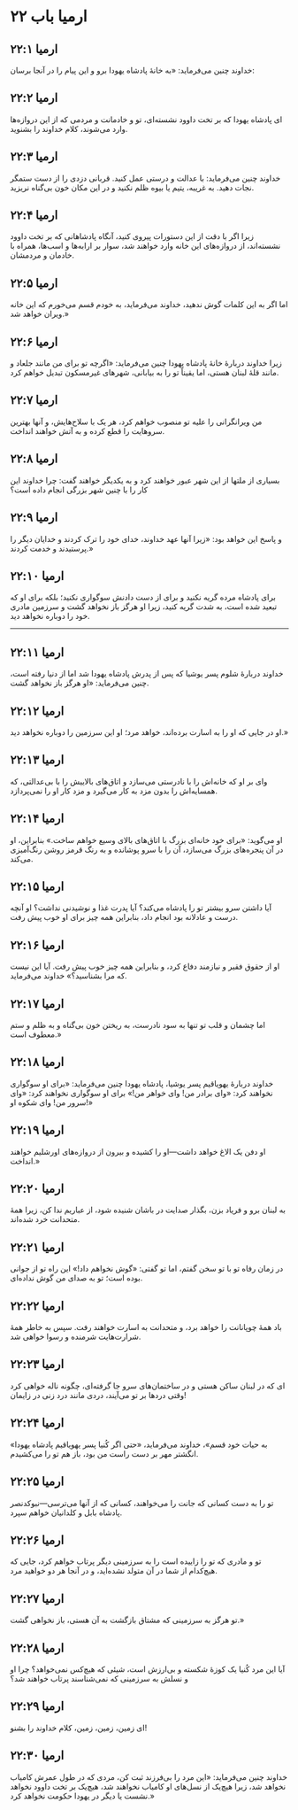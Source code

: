 # ارمیا باب ۲۲

## ارمیا ۲۲:۱

خداوند چنین می‌فرماید: «به خانهٔ پادشاه یهودا برو و این پیام را در آنجا برسان:

## ارمیا ۲۲:۲

ای پادشاه یهودا که بر تخت داوود نشسته‌ای، تو و خادمانت و مردمی که از این دروازه‌ها وارد می‌شوند، کلام خداوند را بشنوید.

## ارمیا ۲۲:۳

خداوند چنین می‌فرماید: با عدالت و درستی عمل کنید. قربانی دزدی را از دست ستمگر نجات دهید. به غریبه، یتیم یا بیوه ظلم نکنید و در این مکان خون بی‌گناه نریزید.

## ارمیا ۲۲:۴

زیرا اگر با دقت از این دستورات پیروی کنید، آنگاه پادشاهانی که بر تخت داوود نشسته‌اند، از دروازه‌های این خانه وارد خواهند شد، سوار بر ارابه‌ها و اسب‌ها، همراه با خادمان و مردمشان.

## ارمیا ۲۲:۵

اما اگر به این کلمات گوش ندهید، خداوند می‌فرماید، به خودم قسم می‌خورم که این خانه ویران خواهد شد.»

## ارمیا ۲۲:۶

زیرا خداوند دربارهٔ خانهٔ پادشاه یهودا چنین می‌فرماید: «اگرچه تو برای من مانند جلعاد و مانند قلهٔ لبنان هستی، اما یقیناً تو را به بیابانی، شهرهای غیرمسکون تبدیل خواهم کرد.

## ارمیا ۲۲:۷

من ویرانگرانی را علیه تو منصوب خواهم کرد، هر یک با سلاح‌هایش، و آنها بهترین سروهایت را قطع کرده و به آتش خواهند انداخت.

## ارمیا ۲۲:۸

بسیاری از ملتها از این شهر عبور خواهند کرد و به یکدیگر خواهند گفت: چرا خداوند این کار را با چنین شهر بزرگی انجام داده است؟

## ارمیا ۲۲:۹

و پاسخ این خواهد بود: «زیرا آنها عهد خداوند، خدای خود را ترک کردند و خدایان دیگر را پرستیدند و خدمت کردند.»

## ارمیا ۲۲:۱۰

برای پادشاه مرده گریه نکنید و برای از دست دادنش سوگواری نکنید؛ بلکه برای او که تبعید شده است، به شدت گریه کنید، زیرا او هرگز باز نخواهد گشت و سرزمین مادری خود را دوباره نخواهد دید.

---

## ارمیا ۲۲:۱۱

خداوند دربارهٔ شلوم پسر یوشیا که پس از پدرش پادشاه یهودا شد اما از دنیا رفته است، چنین می‌فرماید: «او هرگز باز نخواهد گشت.

## ارمیا ۲۲:۱۲

او در جایی که او را به اسارت برده‌اند، خواهد مرد؛ او این سرزمین را دوباره نخواهد دید.»

## ارمیا ۲۲:۱۳

وای بر او که خانه‌اش را با نادرستی می‌سازد و اتاق‌های بالاییش را با بی‌عدالتی، که همسایه‌اش را بدون مزد به کار می‌گیرد و مزد کار او را نمی‌پردازد.

## ارمیا ۲۲:۱۴

او می‌گوید: «برای خود خانه‌ای بزرگ با اتاق‌های بالای وسیع خواهم ساخت.» بنابراین، او در آن پنجره‌های بزرگ می‌سازد، آن را با سرو پوشانده و به رنگ قرمز روشن رنگ‌آمیزی می‌کند.

## ارمیا ۲۲:۱۵

آیا داشتن سرو بیشتر تو را پادشاه می‌کند؟ آیا پدرت غذا و نوشیدنی نداشت؟ او آنچه درست و عادلانه بود انجام داد، بنابراین همه چیز برای او خوب پیش رفت.

## ارمیا ۲۲:۱۶

او از حقوق فقیر و نیازمند دفاع کرد، و بنابراین همه چیز خوب پیش رفت. آیا این نیست که مرا بشناسید؟» خداوند می‌فرماید.

## ارمیا ۲۲:۱۷

اما چشمان و قلب تو تنها به سود نادرست، به ریختن خون بی‌گناه و به ظلم و ستم معطوف است.»

## ارمیا ۲۲:۱۸

خداوند دربارهٔ یهویاقیم پسر یوشیا، پادشاه یهودا چنین می‌فرماید: «برای او سوگواری نخواهند کرد: «وای برادر من! وای خواهر من!» برای او سوگواری نخواهند کرد: «وای سرور من! وای شکوه او!»

## ارمیا ۲۲:۱۹

او دفن یک الاغ خواهد داشت—او را کشیده و بیرون از دروازه‌های اورشلیم خواهند انداخت.»

## ارمیا ۲۲:۲۰

به لبنان برو و فریاد بزن، بگذار صدایت در باشان شنیده شود، از عباریم ندا کن، زیرا همهٔ متحدانت خرد شده‌اند.

## ارمیا ۲۲:۲۱

در زمان رفاه تو با تو سخن گفتم، اما تو گفتی: «گوش نخواهم داد!» این راه تو از جوانی بوده است؛ تو به صدای من گوش نداده‌ای.

## ارمیا ۲۲:۲۲

باد همهٔ چوپانانت را خواهد برد، و متحدانت به اسارت خواهند رفت. سپس به خاطر همهٔ شرارت‌هایت شرمنده و رسوا خواهی شد.

## ارمیا ۲۲:۲۳

ای که در لبنان ساکن هستی و در ساختمان‌های سرو جا گرفته‌ای، چگونه ناله خواهی کرد وقتی دردها بر تو می‌آیند، دردی مانند درد زنی در زایمان!

## ارمیا ۲۲:۲۴

«به حیات خود قسم»، خداوند می‌فرماید، «حتی اگر کُنیا پسر یهویاقیم پادشاه یهودا انگشتر مهر بر دست راست من بود، باز هم تو را می‌کشیدم.

## ارمیا ۲۲:۲۵

تو را به دست کسانی که جانت را می‌خواهند، کسانی که از آنها می‌ترسی—نبوکدنصر پادشاه بابل و کلدانیان خواهم سپرد.

## ارمیا ۲۲:۲۶

تو و مادری که تو را زاییده است را به سرزمینی دیگر پرتاب خواهم کرد، جایی که هیچ‌کدام از شما در آن متولد نشده‌اید، و در آنجا هر دو خواهید مرد.

## ارمیا ۲۲:۲۷

تو هرگز به سرزمینی که مشتاق بازگشت به آن هستی، باز نخواهی گشت.»

## ارمیا ۲۲:۲۸

آیا این مرد کُنیا یک کوزهٔ شکسته و بی‌ارزش است، شیئی که هیچ‌کس نمی‌خواهد؟ چرا او و نسلش به سرزمینی که نمی‌شناسند پرتاب خواهند شد؟

## ارمیا ۲۲:۲۹

ای زمین، زمین، زمین، کلام خداوند را بشنو!

## ارمیا ۲۲:۳۰

خداوند چنین می‌فرماید: «این مرد را بی‌فرزند ثبت کن، مردی که در طول عمرش کامیاب نخواهد شد، زیرا هیچ‌یک از نسل‌های او کامیاب نخواهند شد، هیچ‌یک بر تخت داوود نخواهد نشست یا دیگر در یهودا حکومت نخواهد کرد.»

